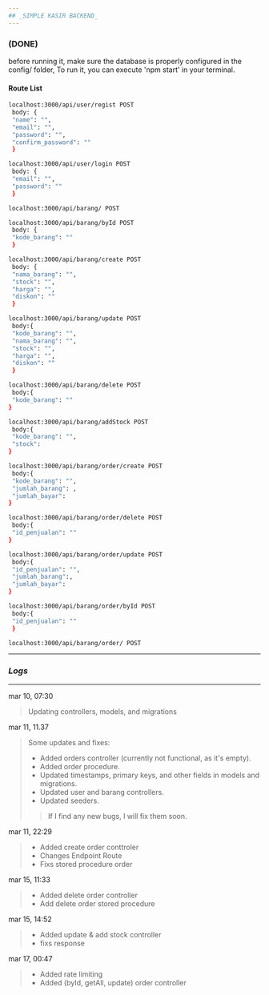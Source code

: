 ```yaml
---
## _SIMPLE KASIR BACKEND_
---
```


### (DONE)

before running it, make sure the database is properly configured in the config/ folder,
To run it, you can execute 'npm start' in your terminal.

#### Route List

```sh
localhost:3000/api/user/regist POST
 body: {
 "name": "",
 "email": "",
 "password": "",
 "confirm_password": ""
 }

localhost:3000/api/user/login POST
 body: {
 "email": "",
 "password": ""
 }

localhost:3000/api/barang/ POST

localhost:3000/api/barang/byId POST
 body: {
 "kode_barang": ""
 }

localhost:3000/api/barang/create POST
 body: {
 "nama_barang": "",
 "stock": "",
 "harga": "",
 "diskon": ""
 }

localhost:3000/api/barang/update POST
 body:{
 "kode_barang": "",
 "nama_barang": "",
 "stock": "",
 "harga": "",
 "diskon": ""
 }

localhost:3000/api/barang/delete POST
 body:{
 "kode_barang": ""
}

localhost:3000/api/barang/addStock POST
 body:{
 "kode_barang": "",
 "stock":
}

localhost:3000/api/barang/order/create POST
 body:{
 "kode_barang": "",
 "jumlah_barang": ,
 "jumlah_bayar":
}

localhost:3000/api/barang/order/delete POST
 body:{
 "id_penjualan": ""
}

localhost:3000/api/barang/order/update POST
 body:{
 "id_penjualan": "",
 "jumlah_barang":,
 "jumlah_bayar":
}

localhost:3000/api/barang/order/byId POST
 body:{
 "id_penjualan": ""
 }

localhost:3000/api/barang/order/ POST
```

---

### _Logs_

---

mar 10, 07:30

> Updating controllers, models, and migrations

mar 11, 11.37

> Some updates and fixes:
>
> - Added orders controller (currently not functional, as it's empty).
> - Added order procedure.
> - Updated timestamps, primary keys, and other fields in models and migrations.
> - Updated user and barang controllers.
> - Updated seeders.
>
> > If I find any new bugs, I will fix them soon.

mar 11, 22:29

> - Added create order conttroler
> - Changes Endpoint Route
> - Fixs stored procedure order

mar 15, 11:33

> - Added delete order controller
> - Add delete order stored procedure

mar 15, 14:52

> - Added update & add stock controller
> - fixs response

mar 17, 00:47

> - Added rate limiting
> - Added (byId, getAll, update) order controller
